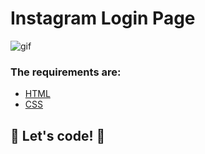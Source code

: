 # Instagram Login Page

![gif](../instagram-dio/.github/Instagram.gif)

### The requirements are:

- [HTML](https://www.w3schools.com/html/)
- [CSS](https://developer.mozilla.org/pt-BR/docs/Web/CSS)

## 🚀 Let's code! 🚀
